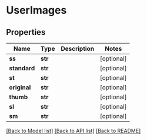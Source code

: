 # UserImages

## Properties
Name | Type | Description | Notes
------------ | ------------- | ------------- | -------------
**ss** | **str** |  | [optional] 
**standard** | **str** |  | [optional] 
**st** | **str** |  | [optional] 
**original** | **str** |  | [optional] 
**thumb** | **str** |  | [optional] 
**sl** | **str** |  | [optional] 
**sm** | **str** |  | [optional] 

[[Back to Model list]](../README.md#documentation-for-models) [[Back to API list]](../README.md#documentation-for-api-endpoints) [[Back to README]](../README.md)


